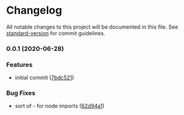 # Changelog

All notable changes to this project will be documented in this file. See [standard-version](https://github.com/conventional-changelog/standard-version) for commit guidelines.

### 0.0.1 (2020-06-28)


### Features

* initial commit ([7bdc521](https://github.com/sketchbuch/electron-parcel/commit/7bdc52127b895cbd76fa7af94e3ee7243e4d3e87))


### Bug Fixes

* sort of - for node imports ([62d94a1](https://github.com/sketchbuch/electron-parcel/commit/62d94a11d06b629104b5da3d479a0b025e7906f0))

